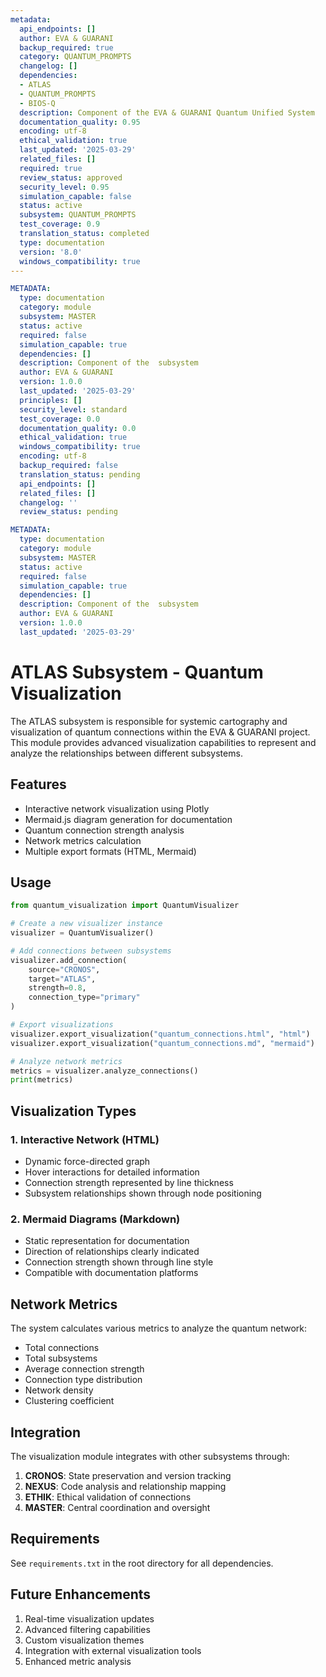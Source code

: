 ```yaml
---
metadata:
  api_endpoints: []
  author: EVA & GUARANI
  backup_required: true
  category: QUANTUM_PROMPTS
  changelog: []
  dependencies:
  - ATLAS
  - QUANTUM_PROMPTS
  - BIOS-Q
  description: Component of the EVA & GUARANI Quantum Unified System
  documentation_quality: 0.95
  encoding: utf-8
  ethical_validation: true
  last_updated: '2025-03-29'
  related_files: []
  required: true
  review_status: approved
  security_level: 0.95
  simulation_capable: false
  status: active
  subsystem: QUANTUM_PROMPTS
  test_coverage: 0.9
  translation_status: completed
  type: documentation
  version: '8.0'
  windows_compatibility: true
---
```

```yaml
METADATA:
  type: documentation
  category: module
  subsystem: MASTER
  status: active
  required: false
  simulation_capable: true
  dependencies: []
  description: Component of the  subsystem
  author: EVA & GUARANI
  version: 1.0.0
  last_updated: '2025-03-29'
  principles: []
  security_level: standard
  test_coverage: 0.0
  documentation_quality: 0.0
  ethical_validation: true
  windows_compatibility: true
  encoding: utf-8
  backup_required: false
  translation_status: pending
  api_endpoints: []
  related_files: []
  changelog: ''
  review_status: pending
```

```yaml
METADATA:
  type: documentation
  category: module
  subsystem: MASTER
  status: active
  required: false
  simulation_capable: true
  dependencies: []
  description: Component of the  subsystem
  author: EVA & GUARANI
  version: 1.0.0
  last_updated: '2025-03-29'
```

# ATLAS Subsystem - Quantum Visualization

The ATLAS subsystem is responsible for systemic cartography and visualization of quantum connections within the EVA & GUARANI project. This module provides advanced visualization capabilities to represent and analyze the relationships between different subsystems.

## Features

- Interactive network visualization using Plotly
- Mermaid.js diagram generation for documentation
- Quantum connection strength analysis
- Network metrics calculation
- Multiple export formats (HTML, Mermaid)

## Usage

```python
from quantum_visualization import QuantumVisualizer

# Create a new visualizer instance
visualizer = QuantumVisualizer()

# Add connections between subsystems
visualizer.add_connection(
    source="CRONOS",
    target="ATLAS",
    strength=0.8,
    connection_type="primary"
)

# Export visualizations
visualizer.export_visualization("quantum_connections.html", "html")
visualizer.export_visualization("quantum_connections.md", "mermaid")

# Analyze network metrics
metrics = visualizer.analyze_connections()
print(metrics)
```

## Visualization Types

### 1. Interactive Network (HTML)

- Dynamic force-directed graph
- Hover interactions for detailed information
- Connection strength represented by line thickness
- Subsystem relationships shown through node positioning

### 2. Mermaid Diagrams (Markdown)

- Static representation for documentation
- Direction of relationships clearly indicated
- Connection strength shown through line style
- Compatible with documentation platforms

## Network Metrics

The system calculates various metrics to analyze the quantum network:

- Total connections
- Total subsystems
- Average connection strength
- Connection type distribution
- Network density
- Clustering coefficient

## Integration

The visualization module integrates with other subsystems through:

1. **CRONOS**: State preservation and version tracking
2. **NEXUS**: Code analysis and relationship mapping
3. **ETHIK**: Ethical validation of connections
4. **MASTER**: Central coordination and oversight

## Requirements

See `requirements.txt` in the root directory for all dependencies.

## Future Enhancements

1. Real-time visualization updates
2. Advanced filtering capabilities
3. Custom visualization themes
4. Integration with external visualization tools
5. Enhanced metric analysis
